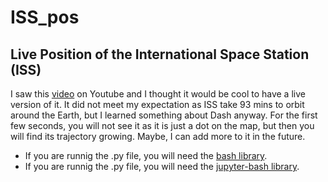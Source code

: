 # ISS_pos
## Live Position of the International Space Station (ISS)

I saw this [video](https://www.youtube.com/watch?v=R6CCTuHast0) on Youtube and I thought it would be cool to have a live version of it. It did not meet my expectation as ISS take 93 mins to orbit around the Earth, but I learned something about Dash anyway. For the first few seconds, you will not see it as it is just a dot on the map, but then you will find its trajectory growing. Maybe, I can add more to it in the future.

* If you are runnig the .py file, you will need the [bash library](https://github.com/plotly/dash).
* If you are runnig the .py file, you will need the [jupyter-bash library](https://github.com/plotly/jupyter-dash).

